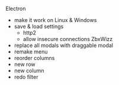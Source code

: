 Electron
- make it work on Linux & Windows
- save & load settings
    - http2
    - allow insecure connections
ZbxWizz
- replace all modals with draggable modal
- remake menu
- reorder columns
- new row
- new column
- redo filter


 